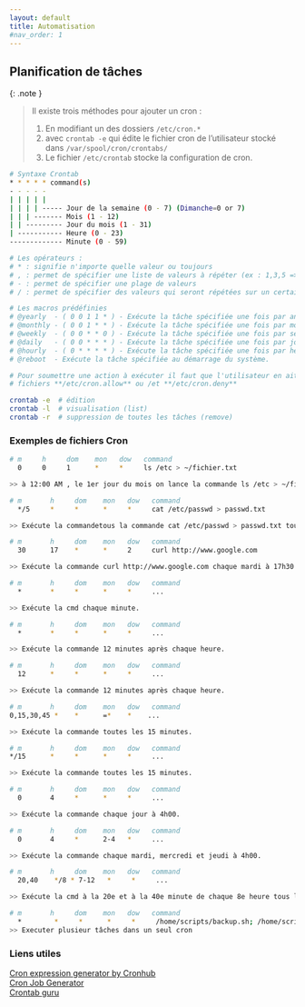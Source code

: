 ```yaml
---
layout: default
title: Automatisation
#nav_order: 1
---
```


## Planification de tâches

{: .note }

> Il existe trois méthodes pour ajouter un cron :
>
> 1.  En modifiant un des dossiers `/etc/cron.*`
> 2.  avec `crontab -e` qui édite le fichier cron de l’utilisateur stocké dans `/var/spool/cron/crontabs/`
> 3.  Le fichier `/etc/crontab` stocke la configuration de cron.

```bash
# Syntaxe Crontab
* * * * * command(s)
- - - - -
| | | | |
| | | | ----- Jour de la semaine (0 - 7) (Dimanche=0 or 7)
| | | ------- Mois (1 - 12)
| | --------- Jour du mois (1 - 31)
| ----------- Heure (0 - 23)
------------- Minute (0 - 59)

# Les opérateurs :
# * : signifie n'importe quelle valeur ou toujours
# , : permet de spécifier une liste de valeurs à répéter (ex : 1,3,5 => 1h, 3h, 5h)
# - : permet de spécifier une plage de valeurs
# / : permet de spécifier des valeurs qui seront répétées sur un certain intervalle entre elles

# Les macros prédéfinies
# @yearly  - ( 0 0 1 1 * ) - Exécute la tâche spécifiée une fois par an à minuit le 1er janvier.
# @monthly - ( 0 0 1 * * ) - Exécute la tâche spécifiée une fois par mois à minuit le premier jour du mois.
# @weekly  - ( 0 0 * * 0 ) - Exécute la tâche spécifiée une fois par semaine à minuit le dimanche.
# @daily   - ( 0 0 * * * ) - Exécute la tâche spécifiée une fois par jour à minuit.
# @hourly  - ( 0 * * * * ) - Exécute la tâche spécifiée une fois par heure au début de l'heure.
# @reboot  - Exécute la tâche spécifiée au démarrage du système.
```

```bash
# Pour soumettre une action à exécuter il faut que l'utilisateur en ait la permission
# fichiers **/etc/cron.allow** ou /et **/etc/cron.deny**

crontab -e  # édition
crontab -l  # visualisation (list)
crontab -r  # suppression de toutes les tâches (remove)
```

### Exemples de fichiers Cron

```bash
# m     h     dom    mon   dow   command
  0     0     1      *     *     ls /etc > ~/fichier.txt

>> à 12:00 AM , le 1er jour du mois on lance la commande ls /etc > ~/fichier.txt

```

```bash
# m       h     dom    mon   dow   command
  */5     *     *      *     *     cat /etc/passwd > passwd.txt

>> Exécute la commandetous la commande cat /etc/passwd > passwd.txt tout les 5 min tous les jours
```

```bash
# m       h     dom    mon   dow   command
  30      17    *      *     2     curl http://www.google.com

>> Exécute la commande curl http://www.google.com chaque mardi à 17h30
```

```bash
# m       h     dom    mon   dow   command
  *       *     *      *     *     ...

>> Exécute la cmd chaque minute.
```

```bash
# m       h     dom    mon   dow   command
  *       *     *      *     *     ...

>> Exécute la commande 12 minutes après chaque heure.
```

```bash
# m       h     dom    mon   dow   command
  12      *     *      *     *     ...

>> Exécute la commande 12 minutes après chaque heure.
```

```bash
# m       h     dom    mon   dow   command
0,15,30,45 *    *      =*    *    ...

>> Exécute la commande toutes les 15 minutes.
```

```bash
# m       h     dom    mon   dow   command
*/15      *     *      *     *     ...

>> Exécute la commande toutes les 15 minutes.
```

```bash
# m       h     dom    mon   dow   command
  0       4     *      *     *     ...

>> Exécute la commande chaque jour à 4h00.
```

```bash
# m       h     dom    mon   dow   command
  0       4     *      2-4   *     ...

>> Exécute la commande chaque mardi, mercredi et jeudi à 4h00.
```

```bash
# m       h     dom    mon   dow   command
  20,40    */8 * 7-12   *     *     ...

>> Exécute la cmd à la 20e et à la 40e minute de chaque 8e heure tous les jours des 6 derniers mois de l’année.
```

```bash
# m       h     dom    mon   dow   command
  *        *     *      *     *     /home/scripts/backup.sh; /home/scripts/scritp.sh
>> Executer plusieur tâches dans un seul cron
```

### Liens utiles

[Cron expression generator by Cronhub](https://crontab.cronhub.io/) <br/>
[Cron Job Generator](https://www.generateit.net/cron-job/) <br/>
[Crontab guru](https://crontab.guru/) <br/>
